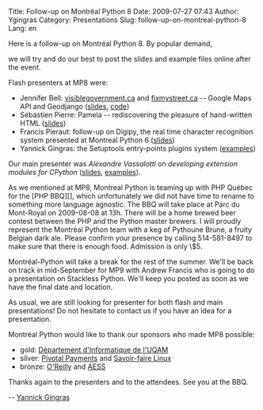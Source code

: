 Title: Follow-up on Montréal Python 8
Date: 2009-07-27 07:43
Author: Ygingras
Category: Presentations
Slug: follow-up-on-montreal-python-8
Lang: en

<!--:en-->Here is a follow-up on Montréal Python 8. By popular demand,
we will try and do our best to post the slides and example files online
after the event.

Flash presenters at MP8 were:

-   Jennifer Bell: [visiblegovernment.ca][] and [fixmystreet.ca][] --
    Google Maps API and Geodjango ([slides][], [code][])
-   Sébastien Pierre: Pamela -- rediscovering the pleasure of
    hand-written HTML ([slides][1])
-   Francis Pieraut: follow-up on Digipy, the real time character
    recognition system presented at Montreal Python 6 ([slides][2])
-   Yannick Gingras: the Setuptools entry-points plugins system
    ([examples][])

Our main presenter was *Alexandre Vassalotti* on *developing extension
modules for CPython* ([slides][3], [examples][4]).

</p>
As we mentioned at MP8, Montreal Python is teaming up with PHP Québec
for the [PHP BBQ][], which unfortunately we did not have time to rename
to something more language agnostic. The BBQ will take place at Parc du
Mont-Royal on 2009-08-08 at 13h. There will be a home brewed beer
contest between the PHP and the Python master brewers. I will proudly
represent the Montréal Python team with a keg of Pythoune Brune, a
fruity Belgian dark ale. Please confirm your presence by calling
514-581-8497 to make sure that there is enough food. Admission is only
\$5.

Montréal-Python will take a break for the rest of the summer. We'll be
back on track in mid-September for MP9 with Andrew Francis who is going
to do a presentation on Stackless Python. We'll keep you posted as soon
as we have the final date and location.

As usual, we are still looking for presenter for both flash and main
presentations! Do not hesitate to contact us if you have an idea for a
presentation.

Montréal Python would like to thank our sponsors who made MP8 possible:

-   gold: [Département d'Informatique de l'UQAM][]
-   silver: [Pivotal Payments][] and [Savoir-faire Linux][]
-   bronze: [O'Reilly][] and [AESS][]

Thanks again to the presenters and to the attendees. See you at the BBQ.

-- [Yannick Gingras][]

<!--:-->

</p>

  [visiblegovernment.ca]: http://visiblegovernment.ca
  [fixmystreet.ca]: http://fixmystreet.ca
  [slides]: http://montrealpython.com/wp-content/uploads/2009/07/mp8-visiblegovermento.pdf
  [code]: http://github.com/visiblegovernment
  [1]: http://montrealpython.com/wp-content/uploads/2009/07/mp8-pamela.pdf
  [2]: http://montrealpython.com/wp-content/uploads/2009/07/mp8-digipy.pdf
  [examples]: http://montrealpython.com/wp-content/uploads/2009/07/mp8-setuptools-plugins-intro.tar.gz
  [3]: http://montrealpython.com/wp-content/uploads/2009/07/mp8-main-presentation.pdf
  [4]: http://montrealpython.com/wp-content/uploads/2009/07/mp8-main-presentation-examples.zip
  [PHP BBQ]: http://www.phpquebec.org/modules/piCal/index.php?smode=Daily&caldate=2009-8-8
  [Département d'Informatique de l'UQAM]: http://www.info.uqam.ca/
  [Pivotal Payments]: http://www.pivotalpayments.ca/
  [Savoir-faire Linux]: http://savoirfairelinux.com
  [O'Reilly]: http://oreilly.com/
  [AESS]: http://www.aessuqam.org/
  [Yannick Gingras]: http://ygingras.net
